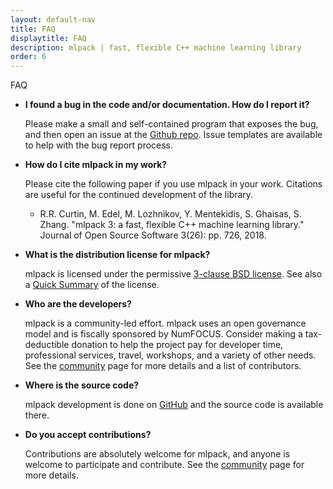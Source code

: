 ```yaml
---
layout: default-nav
title: FAQ
displaytitle: FAQ
description: mlpack | fast, flexible C++ machine learning library
order: 6
---
```


<div class="page-title-header">FAQ</div>

 * **I found a bug in the code and/or documentation. How do I report it?**

    Please make a small and self-contained program that exposes the bug, and
then open an issue at the [Github
repo](https://github.com/mlpack/mlpack/issues).  Issue templates are available
to help with the bug report process.

 * **How do I cite mlpack in my work?**

    Please cite the following paper if you use mlpack in your work.  Citations
    are useful for the continued development of the library.

    * R.R. Curtin, M. Edel, M. Lozhnikov, Y. Mentekidis, S. Ghaisas, S. Zhang.
      "mlpack 3: a fast, flexible C++ machine learning library." Journal of Open
      Source Software 3(26): pp. 726, 2018.
	<p/>

 * **What is the distribution license for mlpack?**

    mlpack is licensed under the permissive [3-clause BSD license](http://opensource.org/licenses/BSD-3-Clause).
    See also a [Quick Summary](https://tldrlegal.com/license/bsd-3-clause-license-(revised)) of the license.

 * **Who are the developers?**

    mlpack is a community-led effort. mlpack uses an open governance model and is fiscally sponsored by NumFOCUS.
	Consider making a tax-deductible donation to help the project pay for developer time, professional services, 
	travel, workshops, and a variety of other needs. See the [community](community.html#developers) page for more 
	details and a list of contributors.

 * **Where is the source code?**

    mlpack development is done on [GitHub](https://github.com/mlpack/mlpack) and
    the source code is available there.

 * **Do you accept contributions?**

    Contributions are absolutely welcome for mlpack, and anyone is welcome to
    participate and contribute.  See the [community](community.html) page for
    more details.
